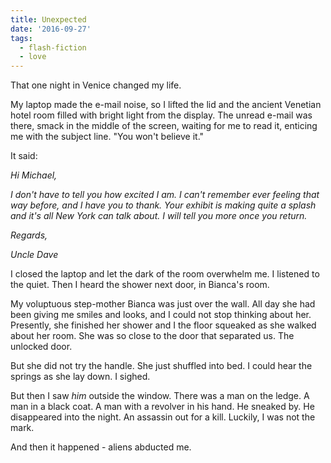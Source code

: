 ```yaml
---
title: Unexpected
date: '2016-09-27'
tags:
  - flash-fiction
  - love
---
```


That one night in Venice changed my life.

My laptop made the e-mail noise, so I lifted the lid and the ancient Venetian
hotel room filled with bright light from the display. The unread e-mail was
there, smack in the middle of the screen, waiting for me to read it, enticing me
with the subject line. "You won't believe it."

<!-- truncate -->

It said:

_Hi Michael,_

_I don't have to tell you how excited I am. I can't remember ever feeling that
way before, and I have you to thank. Your exhibit is making quite a splash and
it's all New York can talk about. I will tell you more once you return._

_Regards,_

_Uncle Dave_

I closed the laptop and let the dark of the room overwhelm me. I listened to the
quiet. Then I heard the shower next door, in Bianca's room.

My voluptuous step-mother Bianca was just over the wall. All day she had been
giving me smiles and looks, and I could not stop thinking about her. Presently,
she finished her shower and I the floor squeaked as she walked about her room.
She was so close to the door that separated us. The unlocked door.

But she did not try the handle. She just shuffled into bed. I could hear the
springs as she lay down. I sighed.

But then I saw _him_ outside the window. There was a man on the ledge. A man in
a black coat. A man with a revolver in his hand. He sneaked by. He disappeared
into the night. An assassin out for a kill. Luckily, I was not the mark.

And then it happened - aliens abducted me.
